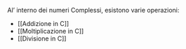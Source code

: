 Al’ interno dei numeri Complessi, esistono varie operazioni:
- [[Addizione in C]]
- [[Moltiplicazione in C]]
- [[Divisione in C]]